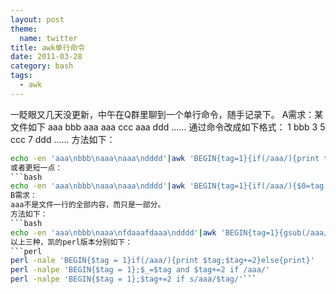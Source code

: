 ```yaml
---
layout: post
theme:
  name: twitter
title: awk单行命令
date: 2011-03-28
category: bash
tags:
  - awk
---
```


一眨眼又几天没更新，中午在Q群里聊到一个单行命令，随手记录下。
A需求：某文件如下
aaa
bbb
aaa
aaa
ccc
aaa
ddd
……
通过命令改成如下格式：
1
bbb
3
5
ccc
7
ddd
……
方法如下：
```bash
echo -en 'aaa\nbbb\naaa\naaa\ndddd'|awk 'BEGIN{tag=1}{if(/aaa/){print tag;tag+=2}else{print}}'```
或者更短一点：
```bash
echo -en 'aaa\nbbb\naaa\naaa\ndddd'|awk 'BEGIN{tag=1}{if(/aaa/){$0=tag;tag+=2};print}'```
B需求：
aaa不是文件一行的全部内容，而只是一部分。
方法如下：
```bash
echo -en 'aaa\nbbb\naaa\nfdaaafdaaa\ndddd'|awk 'BEGIN{tag=1}{gsub(/aaa/,tag) && tag+=2;print}'```
以上三种，凯的perl版本分别如下：
```perl
perl -nale 'BEGIN{$tag = 1}if(/aaa/){print $tag;$tag+=2}else{print}'
perl -nalpe 'BEGIN{$tag = 1};$_=$tag and $tag+=2 if /aaa/'
perl -nalpe 'BEGIN{$tag = 1};$tag+=2 if s/aaa/$tag/'```
